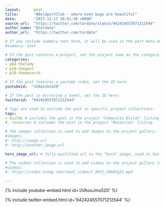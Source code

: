 ```yaml
---
layout:      post
title:       "#BoldportClub - where even bugs are beautiful"
date:        "2017-12-17 16:01:38 +0000"
source_url:  "https://twitter.com/tardate/status/942424557071212544"
author_name: "@tardate"
author_url:  "https://twitter.com/tardate"

# If you include summary text here, it will be used in the post meta description instead of an excerpt from the post body
#summary: text

# If the post concerns a project, set the project name as the category:
categories:
- p04-thelady
- p10-thegent
- p18-themonarch

# If the post features a youtube video, set the ID here:
youtubeid:  "JVAooJmsS20"

# If the post is mirroring a tweet, set the ID here:
twitterid:  "942424557071212544"

# Tags are used to include the post in specific project collections:
tags:
- builds # includes the post in the project "Community Builds" listing
#- resources # includes the post in the project "Resources" listing

# The images collection is used to add images to the project gallery:
#images:
#- http://image.url
#- http://another_image.url

hero_image_url: # fully-qualified url to the "hero" image, used in twitter cards for example

# The videos collection is used to add videos to the project gallery (currently only mp4):
#videos:
#- https://video.twimg.com/tweet_video/C_8OYj_V0AAtg5I.mp4

---
```


{% include youtube-embed.html id='JVAooJmsS20' %}

{% include twitter-embed.html id='942424557071212544' %}


